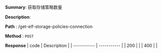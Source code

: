 **Summary**: 获取存储策略数量

**Description**:

**Path** : /get-elf-storage-policies-connection

**Method** : `POST`

**Response**
| code      | Description |
| ----------- | ----------- |
|  200   |       |
|  400   |       |

